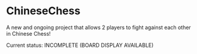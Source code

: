 # ChineseChess

A new and ongoing project that allows 2 players to fight against each other in Chinese Chess!

Current status: INCOMPLETE (BOARD DISPLAY AVAILABLE)
